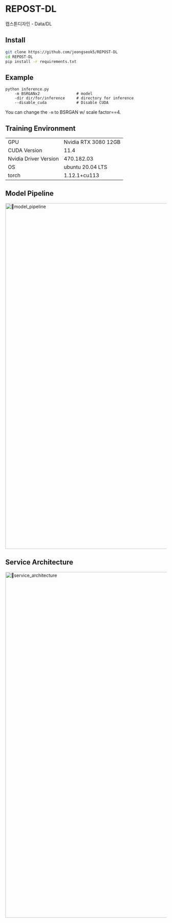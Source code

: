 # REPOST-DL
캡스톤디자인 - Data/DL

## Install

```bash
git clone https://github.com/jeongseok5/REPOST-DL
cd REPOST-DL
pip install -r requirements.txt
```

## Example

```
python inference.py 
    -m BSRGANx2                # model
    -dir dir/for/inference     # directory for inference
    --disable_cuda             # Disable CUDA
```

You can change the ```-m``` to BSRGAN w/ scale factor==4. 


## Training Environment
|||
|:---|:---|
|GPU|Nvidia RTX 3080 12GB| 
|CUDA Version|11.4|
|Nvidia Driver Version|470.182.03|
|OS|ubuntu 20.04 LTS|
|torch|1.12.1+cu113|


## Model Pipeline
<img width="1080" alt="model_pipeline" src="https://github.com/MJU-Capstone-Album2Me/REPOST-DL/assets/91061904/37bc6cbb-af7a-4c18-b2ea-7abe931e24bd">

## Service Architecture
<img width="1080" alt="service_architecture" src="https://github.com/MJU-Capstone-Album2Me/REPOST-DL/assets/91061904/8b9bf49a-58cd-4625-9503-09f8d277533a">

